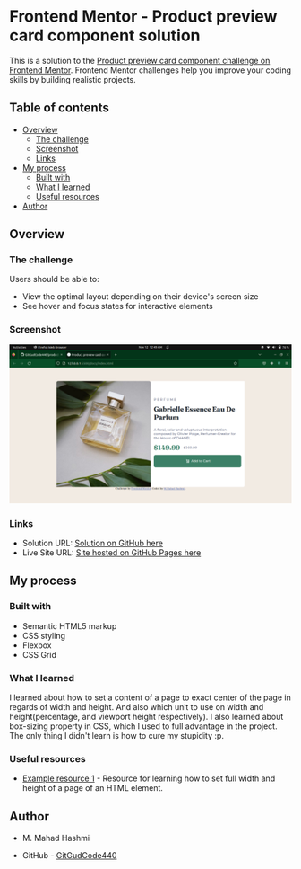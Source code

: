 # Frontend Mentor - Product preview card component solution

This is a solution to the [Product preview card component challenge on Frontend Mentor](https://www.frontendmentor.io/challenges/product-preview-card-component-GO7UmttRfa). Frontend Mentor challenges help you improve your coding skills by building realistic projects. 

## Table of contents

- [Overview](#overview)
  - [The challenge](#the-challenge)
  - [Screenshot](#screenshot)
  - [Links](#links)
- [My process](#my-process)
  - [Built with](#built-with)
  - [What I learned](#what-i-learned)
  - [Useful resources](#useful-resources)
- [Author](#author)


## Overview

### The challenge

Users should be able to:

- View the optimal layout depending on their device's screen size
- See hover and focus states for interactive elements

### Screenshot

![](./screenshot.png)


### Links

- Solution URL: [Solution on GitHub here](https://github.com/GitGudCode440/product-preview-card-component-main)
- Live Site URL: [Site hosted on GitHub Pages here](https://gitgudcode440.github.io/product-preview-card-component-main/)

## My process

### Built with

- Semantic HTML5 markup
- CSS styling
- Flexbox
- CSS Grid


### What I learned

I learned about how to set a content of a page to exact center of the page in regards of width and height.
And also which unit to use on width and height(percentage, and viewport height respectively).
I also learned about box-sizing property in CSS, which I used to full advantage in the project.
The only thing I didn't learn is how to cure my stupidity :p.


### Useful resources

- [Example resource 1](https://www.youtube.com/watch?v=dpuKVjX6BJ8) - Resource for learning how to set full width and height of a page of an HTML element.

## Author

- M. Mahad Hashmi

- GitHub - [GitGudCode440](https://github.com/GitGudCode440)


